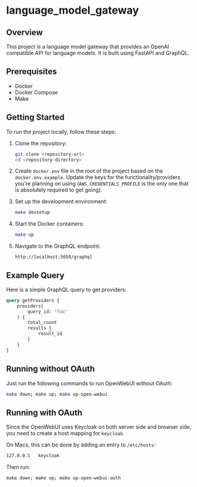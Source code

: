 # language_model_gateway

## Overview

This project is a language model gateway that provides an OpenAI compatible API for language models. It is built using FastAPI and GraphQL.
## Prerequisites

- Docker
- Docker Compose
- Make

## Getting Started

To run the project locally, follow these steps:

1. Clone the repository:
    ```sh
    git clone <repository-url>
    cd <repository-directory>
    ```

2. Create `docker.env` file in the root of the project based on the `docker.env.example`. 
Update the keys for the functionality/providers you're planning on using (`AWS_CREDENTIALS_PROFILE` is the only one that
is absolutely required to get going). 


3. Set up the development environment:
    ```sh
    make devsetup
    ```

4. Start the Docker containers:
    ```sh
    make up
    ```

4. Navigate to the GraphQL endpoint:
    ```
    http://localhost:5050/graphql
    ```

## Example Query

Here is a simple GraphQL query to get providers:

```graphql
query getProviders {
    providers(
        query_id: "foo"
    ) {
        total_count
        results {
            result_id
        }
    }
}
```

## Running without OAuth
Just run the following commands to run OpenWebUI without OAuth:

```sh
make down; make up; make up-open-webui
```


## Running with OAuth
Since the OpenWebUI uses Keycloak on both server side and browser side, you need to create a host mapping for `keycloak`.

On Macs, this can be done by adding an entry to `/etc/hosts`:

```sh
127.0.0.1   keycloak
```

Then run:
```shell
make down; make up; make up-open-webui-auth
```
